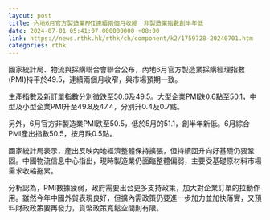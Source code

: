 ```yaml
---
layout: post
title: 內地6月官方製造業PMI連續兩個月收縮　非製造業指數創半年低
date: 2024-07-01 05:41:07.000000000 +08:00
link: https://news.rthk.hk/rthk/ch/component/k2/1759728-20240701.htm
categories: rthk
---
```


國家統計局、物流與採購聯合會聯合公布，內地6月官方製造業採購經理指數(PMI)持平於49.5，連續兩個月收窄，與市場預期一致。

生產指數及新訂單指數分別微跌至50.6及49.5。大型企業PMI跌0.6點至50.1，中型及小型企業PMI升至49.8及47.4，分別升0.4及0.7點。

另外，6月官方非製造業PMI跌至50.5，低於5月的51.1，創半年新低。6月綜合PMI產出指數50.5，按月跌0.5點。

國家統計局表示，產出反映內地經濟整體保持擴張，但持續回升向好基礎仍要鞏固。中國物流信息中心指出，現時製造業仍面臨整體偏弱，主要受基礎原材料市場需求收縮拖累。

分析認為，PMI數據疲弱，政府需要出台更多支持政策，加大對企業訂單的拉動作用。雖然今年中國外貿表現良好，但擴內需政策仍要進一步加力並加快落實，又預料財政政策要再發力，貨幣政策寬鬆空間則有限。
